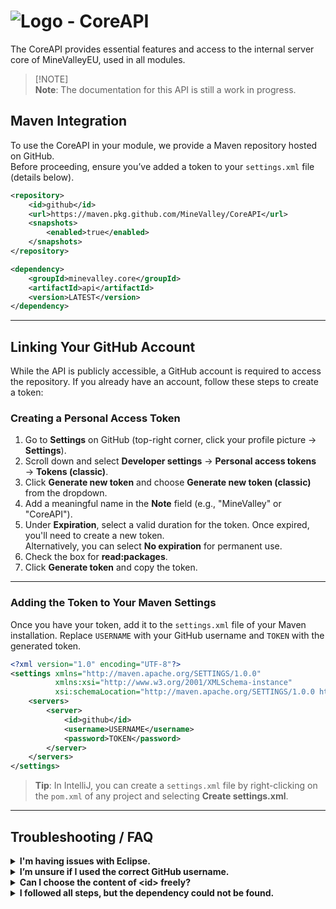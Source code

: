 # ![Logo](https://cdn.minevalley.eu/branding/logo_64px_cropped.png) - CoreAPI

The CoreAPI provides essential features and access to the internal server core of MineValleyEU, used in all modules.

> [!NOTE]\
> **Note**: The documentation for this API is still a work in progress.

## Maven Integration

To use the CoreAPI in your module, we provide a Maven repository hosted on GitHub.  
Before proceeding, ensure you’ve added a token to your `settings.xml` file (details below).

```xml
<repository>
    <id>github</id>
    <url>https://maven.pkg.github.com/MineValley/CoreAPI</url>
    <snapshots>
        <enabled>true</enabled>
    </snapshots>
</repository>
```

```xml
<dependency>
    <groupId>minevalley.core</groupId>
    <artifactId>api</artifactId>
    <version>LATEST</version>
</dependency>
```

---

## Linking Your GitHub Account

While the API is publicly accessible, a GitHub account is required to access the repository. If you already have an account, follow these steps to create a token:

### Creating a Personal Access Token

1. Go to **Settings** on GitHub (top-right corner, click your profile picture → **Settings**).
2. Scroll down and select **Developer settings** → **Personal access tokens** → **Tokens (classic)**.
3. Click **Generate new token** and choose **Generate new token (classic)** from the dropdown.
4. Add a meaningful name in the **Note** field (e.g., "MineValley" or "CoreAPI").
5. Under **Expiration**, select a valid duration for the token. Once expired, you'll need to create a new token.  
   Alternatively, you can select **No expiration** for permanent use.
6. Check the box for **read:packages**.
7. Click **Generate token** and copy the token.

---

### Adding the Token to Your Maven Settings

Once you have your token, add it to the `settings.xml` file of your Maven installation. Replace `USERNAME` with your GitHub username and `TOKEN` with the generated token.
```xml
<?xml version="1.0" encoding="UTF-8"?>
<settings xmlns="http://maven.apache.org/SETTINGS/1.0.0"
          xmlns:xsi="http://www.w3.org/2001/XMLSchema-instance"
          xsi:schemaLocation="http://maven.apache.org/SETTINGS/1.0.0 http://maven.apache.org/xsd/settings-1.0.0.xsd">
    <servers>
        <server>
            <id>github</id>
            <username>USERNAME</username>
            <password>TOKEN</password>
        </server>
    </servers>
</settings>
```
> **Tip**: In IntelliJ, you can create a `settings.xml` file by right-clicking on the `pom.xml` of any project and selecting **Create settings.xml**.

---

## Troubleshooting / FAQ

<details>
<summary><strong>I'm having issues with Eclipse.</strong></summary>
Consider switching to IntelliJ for better compatibility.
</details>

<details>
<summary><strong>I’m unsure if I used the correct GitHub username.</strong></summary>
You can find your GitHub username on your profile page. If in doubt, try logging in with your username. If it works, it’s correct.
</details>

<details>
<summary><strong>Can I choose the content of &lt;id&gt; freely?</strong></summary>
Yes, the content of `<id>` in both the `settings.xml` and `pom.xml` files can be freely chosen.
</details>

<details>
<summary><strong>I followed all steps, but the dependency could not be found.</strong></summary>
1. Click **Maven** in the right-hand sidebar.  
2. Press the **Reload All Maven Projects** button (top-left).  
3. If the problem persists, go to **File** → **Invalidate Caches ...** → **Invalidate and Restart**.
</details>

